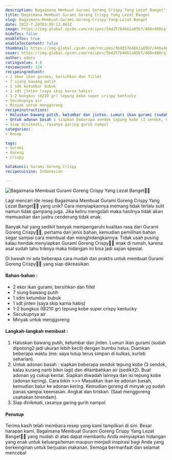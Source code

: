 ```yaml
---
description: Bagaimana Membuat Gurami Goreng Crispy Yang Lezat Banget"
title: Bagaimana Membuat Gurami Goreng Crispy Yang Lezat Banget
slug: Bagaimana-Membuat-Gurami-Goreng-Crispy-Yang-Lezat-Banget
date: 2022-7-20T03:09:12.063Z
image: https://img-global.cpcdn.com/recipes/5bd257b4661a85b7/400x400cq70/photo.jpg
hideToc: false
enableToc: true
enableTocContent: false
thumbnail: https://img-global.cpcdn.com/recipes/5bd257b4661a85b7/400x400cq70/photo.jpg
cover: https://img-global.cpcdn.com/recipes/5bd257b4661a85b7/400x400cq70/photo.jpg
author: admin
ratingvalue: 4.8
reviewcount: 124
recipeingredient:
- 2 ekor ikan gurami; bersihkan dan fillet
- 7 siung bawang putih
- 1 sdm ketumbar bubuk
- 1 sdt jinten (saya skip karna habis)
- 1-2 bungkus (@210 gr) tepung kobe super crispy kentucky
- Secukupnya air
- Minyak untuk menggoreng
recipeinstructions:
- Haluskan bawang putih, ketumbar dan jinten. Lumuri ikan gurami (sudah dipotong2 jadi ukuran lebih kecil) dengan bumbu halus. Diamkan beberapa waktu (me: saya tutup terus simpan di kulkas, kurleb seharian).
- Untuk adonan basah : siapkan beberapa sendok tepung kobe (3 sendok, kalau kurang nanti bikin lagi) dan ditambahkan air (sedikit2). Buat adonan yg cukup kental. Siapkan diwadah lainnya dan isi tepung kobe (adonan kering). Cara bikin >>> Masukkan ikan ke adonan basah, kemudian balur ke adonan kering. Kemudian goreng di minyak yg sudah panas sampai keemasan. Angkat dan tiriskan. (Saat menggoreng usahakan terendam).
- Siap dinikmati, rasanya garing gurih nampol
categories:
- Resep

tags:
- Gurami
- Goreng
- Crispy

katakunci: Gurami Goreng Crispy
recipecuisine: Indonesian

---
```


![Bagaimana Membuat Gurami Goreng Crispy Yang Lezat Banget👩‍🍳](https://img-global.cpcdn.com/recipes/5bd257b4661a85b7/400x400cq70/photo.jpg)

Lagi mencari ide resep Bagaimana Membuat Gurami Goreng Crispy Yang Lezat Banget👩‍🍳 yang unik? Cara menyiapkannya memang tidak terlalu sulit namun tidak gampang juga. Jika keliru mengolah maka hasilnya tidak akan memuaskan dan justru cenderung tidak enak.

Banyak hal yang sedikit banyak mempengaruhi kualitas rasa dari Gurami Goreng Crispy👩‍🍳, pertama dari jenis bahan, kemudian pemilihan bahan segar sampai cara membuat dan menghidangkannya. Tidak usah pusing kalau hendak menyiapkan Gurami Goreng Crispy👩‍🍳 enak di rumah, karena asal sudah tahu triknya maka hidangan ini bisa jadi sajian spesial.

Di bawah ini ada beberapa cara mudah dan praktis untuk membuat Gurami Goreng Crispy👩‍🍳 yang siap dikreasikan.

<!--inarticleads1-->

#### Bahan-bahan :

- 2 ekor ikan gurami; bersihkan dan fillet
- 7 siung bawang putih
- 1 sdm ketumbar bubuk
- 1 sdt jinten (saya skip karna habis)
- 1-2 bungkus (@210 gr) tepung kobe super crispy kentucky
- Secukupnya air
- Minyak untuk menggoreng

<!--inarticleads2-->

#### Langkah-langkah membuat :

1. Haluskan bawang putih, ketumbar dan jinten. Lumuri ikan gurami (sudah dipotong2 jadi ukuran lebih kecil) dengan bumbu halus. Diamkan beberapa waktu (me: saya tutup terus simpan di kulkas, kurleb seharian).
1. Untuk adonan basah : siapkan beberapa sendok tepung kobe (3 sendok, kalau kurang nanti bikin lagi) dan ditambahkan air (sedikit2). Buat adonan yg cukup kental. Siapkan diwadah lainnya dan isi tepung kobe (adonan kering). Cara bikin >>> Masukkan ikan ke adonan basah, kemudian balur ke adonan kering. Kemudian goreng di minyak yg sudah panas sampai keemasan. Angkat dan tiriskan. (Saat menggoreng usahakan terendam).
1. Siap dinikmati, rasanya garing gurih nampol

#### Penutup

Terima kasih telah membaca resep yang kami tampilkan di sini. Besar harapan kami, Bagaimana Membuat Gurami Goreng Crispy Yang Lezat Banget👩‍🍳 yang mudah di atas dapat membantu Anda menyiapkan hidangan yang enak untuk keluarga/teman maupun menjadi inspirasi bagi Anda yang berkeinginan untuk berjualan makanan. Semoga bermanfaat dan selamat mencoba!